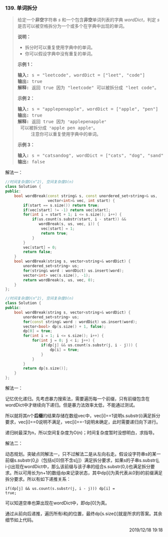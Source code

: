 ### 139. 单词拆分

> <div class="notranslate"><p>给定一个<strong>非空</strong>字符串 <em>s</em> 和一个包含<strong>非空</strong>单词列表的字典 <em>wordDict</em>，判定&nbsp;<em>s</em> 是否可以被空格拆分为一个或多个在字典中出现的单词。</p>
> 
> <p><strong>说明：</strong></p>
> 
> <ul>
> 	<li>拆分时可以重复使用字典中的单词。</li>
> 	<li>你可以假设字典中没有重复的单词。</li>
> </ul>
> 
> <p><strong>示例 1：</strong></p>
> 
> <pre><strong>输入:</strong> s = "leetcode", wordDict = ["leet", "code"]
> <strong>输出:</strong> true
> <strong>解释:</strong> 返回 true 因为 "leetcode" 可以被拆分成 "leet code"。
> </pre>
> 
> <p><strong>示例 2：</strong></p>
> 
> <pre><strong>输入:</strong> s = "applepenapple", wordDict = ["apple", "pen"]
> <strong>输出:</strong> true
> <strong>解释:</strong> 返回 true 因为 <code>"</code>applepenapple<code>"</code> 可以被拆分成 <code>"</code>apple pen apple<code>"</code>。
> &nbsp;    注意你可以重复使用字典中的单词。
> </pre>
> 
> <p><strong>示例 3：</strong></p>
> 
> <pre><strong>输入:</strong> s = "catsandog", wordDict = ["cats", "dog", "sand", "and", "cat"]
> <strong>输出:</strong> false
> </pre>
> </div>

解法一：
```cpp
//时间复杂度O(n^2), 空间复杂度O(n)
class Solution {
public:
    bool wordBreak(const string& s, const unordered_set<string>& us,
                   vector<int>& vec, int start) {
        if(start == s.size()) return true;
        if(vec[start] != -1) return vec[start];
        for(int i = start + 1; i <= s.size(); i++) {
            if(us.count(s.substr(start, i - start)) &&
               wordBreak(s, us, vec, i)) {
                vec[start] = 1;
                return true;
            }
        }
        vec[start] = 0;
        return false;
    }
    bool wordBreak(string s, vector<string>& wordDict) {
        unordered_set<string> us;
        for(string& word : wordDict) us.insert(word);
        vector<int> vec(s.size(), -1);
        return wordBreak(s, us, vec, 0);
    }
};
```

```cpp
//时间复杂度O(n^2), 空间复杂度O(n)
class Solution {
public:
    bool wordBreak(string s, vector<string>& wordDict) {
        unordered_set<string> us;
        for(const string& word : wordDict) us.insert(word);
        vector<bool> dp(s.size() + 1, false);
        dp[0] = true;
        for(int i = 1; i <= s.size(); i++) {
            for(int j = 0; j < i; j++) {
                if(dp[j] && us.count(s.substr(j, i - j))) {
                    dp[i] = true;
                }
            }
        }
        return dp[s.size()];
    }
};
```

解法一：

记忆优化递归。先考虑暴力搜索法，需要遍历每一个前缀，只有前缀包含在wordDict中才继续向下递归。但是暴力法效率太低，不能通过测试。

所以就将其n个**后缀**的结果存储在数组vec中，vec[i]==1说明s.substr(i)满足拆分要求，vec[i]==0说明不满足，vec[i]==-1说明未确定，此时需要递归向下进行。

递归树最深为n，所以空间复杂度为O(n)；时间复杂度暂时没想明白，求指导。

解法二：

动态规划。突破点同解法一，只不过解法二是从左向右走。假设设字符串s的某一前缀s.substr(0,j)（包括s[0]但不含s[j]）满足拆分要求，如果s的子串s.substr(j, i-j)出现在wordDict中，那么该前缀与该子串的组合s.substr(0,i)也满足拆分要求。所以可用长为n+1的数组dp来记录状态，其中dp[i]为真代表从0到i的前缀满足拆分要求。所以有如下递推关系：

<code>if(dp[j] && us.count(s.substr(j, i - j))) dp[i] = true;</code>

可以知道空串也算出现在wordDict中，即dp[0]为真。

通过从前向后递推，遍历所有i和j的位置，最终dp[s.size()]就是所求的答案。其余细节如上代码。

<div style="text-align: right"> 2019/12/18 19:18 </div>
